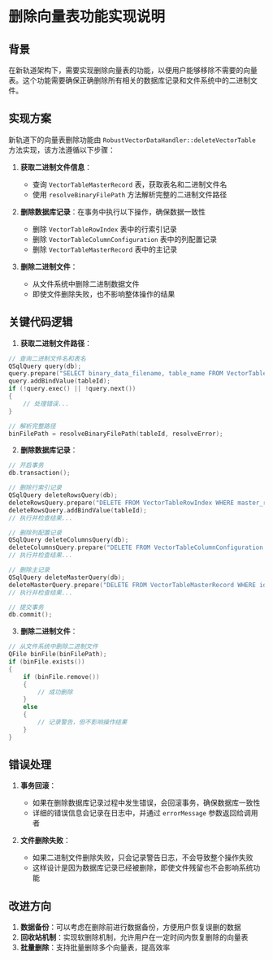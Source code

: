 # 删除向量表功能实现说明

## 背景

在新轨道架构下，需要实现删除向量表的功能，以便用户能够移除不需要的向量表。这个功能需要确保正确删除所有相关的数据库记录和文件系统中的二进制文件。

## 实现方案

新轨道下的向量表删除功能由 `RobustVectorDataHandler::deleteVectorTable` 方法实现，该方法遵循以下步骤：

1. **获取二进制文件信息**：
   - 查询 `VectorTableMasterRecord` 表，获取表名和二进制文件名
   - 使用 `resolveBinaryFilePath` 方法解析完整的二进制文件路径

2. **删除数据库记录**：在事务中执行以下操作，确保数据一致性
   - 删除 `VectorTableRowIndex` 表中的行索引记录
   - 删除 `VectorTableColumnConfiguration` 表中的列配置记录
   - 删除 `VectorTableMasterRecord` 表中的主记录

3. **删除二进制文件**：
   - 从文件系统中删除二进制数据文件
   - 即使文件删除失败，也不影响整体操作的结果

## 关键代码逻辑

1. **获取二进制文件路径**：

```cpp
// 查询二进制文件名和表名
QSqlQuery query(db);
query.prepare("SELECT binary_data_filename, table_name FROM VectorTableMasterRecord WHERE id = ?");
query.addBindValue(tableId);
if (!query.exec() || !query.next())
{
    // 处理错误...
}

// 解析完整路径
binFilePath = resolveBinaryFilePath(tableId, resolveError);
```

2. **删除数据库记录**：

```cpp
// 开启事务
db.transaction();

// 删除行索引记录
QSqlQuery deleteRowsQuery(db);
deleteRowsQuery.prepare("DELETE FROM VectorTableRowIndex WHERE master_record_id = ?");
deleteRowsQuery.addBindValue(tableId);
// 执行并检查结果...

// 删除列配置记录
QSqlQuery deleteColumnsQuery(db);
deleteColumnsQuery.prepare("DELETE FROM VectorTableColumnConfiguration WHERE master_record_id = ?");
// 执行并检查结果...

// 删除主记录
QSqlQuery deleteMasterQuery(db);
deleteMasterQuery.prepare("DELETE FROM VectorTableMasterRecord WHERE id = ?");
// 执行并检查结果...

// 提交事务
db.commit();
```

3. **删除二进制文件**：

```cpp
// 从文件系统中删除二进制文件
QFile binFile(binFilePath);
if (binFile.exists())
{
    if (binFile.remove())
    {
        // 成功删除
    }
    else
    {
        // 记录警告，但不影响操作结果
    }
}
```

## 错误处理

1. **事务回滚**：
   - 如果在删除数据库记录过程中发生错误，会回滚事务，确保数据库一致性
   - 详细的错误信息会记录在日志中，并通过 `errorMessage` 参数返回给调用者

2. **文件删除失败**：
   - 如果二进制文件删除失败，只会记录警告日志，不会导致整个操作失败
   - 这样设计是因为数据库记录已经被删除，即使文件残留也不会影响系统功能

## 改进方向

1. **数据备份**：可以考虑在删除前进行数据备份，方便用户恢复误删的数据
2. **回收站机制**：实现软删除机制，允许用户在一定时间内恢复删除的向量表
3. **批量删除**：支持批量删除多个向量表，提高效率
